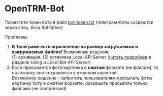 # OpenTRM-Bot

Поместите токен бота в файл [bot-token.txt](./bot-token.txt) (телеграм-боты создаются через спец. бота BotFather)  
  
Проблемы:  
1) **В Телеграме есть ограничения на размер загружаемых и выгружаемых файлов!** Возможные решения:  
(1) архивация; (2) установка Local API Server ([читать подробнее](https://core.telegram.org/bots/api) в разделе *Using a Local Bot API Server*)  
2) Если присылается фото/картинка в **сжатом** формате (не файлом), то на локалку оно сохраняется в ужасном качестве.  
Возможное решение - запретить пользователям присылать фото/картинку боту в сжатом формате; разрешить присылать только файлами (не compressed)